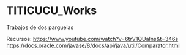 # TITICUCU_Works
Trabajos de dos parguelas

Recursos:
https://www.youtube.com/watch?v=6trV1QUaIns&t=346s
https://docs.oracle.com/javase/8/docs/api/java/util/Comparator.html
